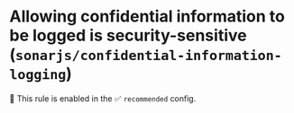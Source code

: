 # Allowing confidential information to be logged is security-sensitive (`sonarjs/confidential-information-logging`)

💼 This rule is enabled in the ✅ `recommended` config.

<!-- end auto-generated rule header -->
